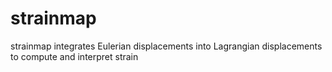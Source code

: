 # strainmap
strainmap integrates Eulerian displacements into Lagrangian displacements to compute and interpret strain

